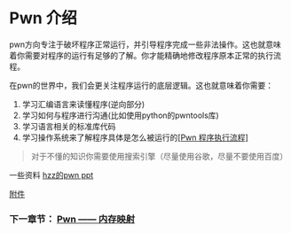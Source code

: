 # Pwn 介绍

pwn方向专注于破坏程序正常运行，并引导程序完成一些非法操作。这也就意味着你需要对程序的运行有足够的了解。你才能精确地修改程序原本正常的执行流程。

在pwn的世界中，我们会更关注程序运行的底层逻辑。这也就意味着你需要：
1. 学习汇编语言来读懂程序(逆向部分)
2. 学习如何与程序进行沟通(比如使用python的pwntools库)
3. 学习语言相关的标准库代码
4. 学习操作系统来了解程序具体是怎么被运行的[[Pwn 程序执行流程]](./run.md)

> 对于不懂的知识你需要使用搜索引擎（尽量使用谷歌，尽量不要使用百度）

一些资料
[hzz的pwn ppt](./pwn.ppt)

[附件](./pwn_attachment.zip)

### 下一章节： [Pwn —— 内存映射](./link.md)